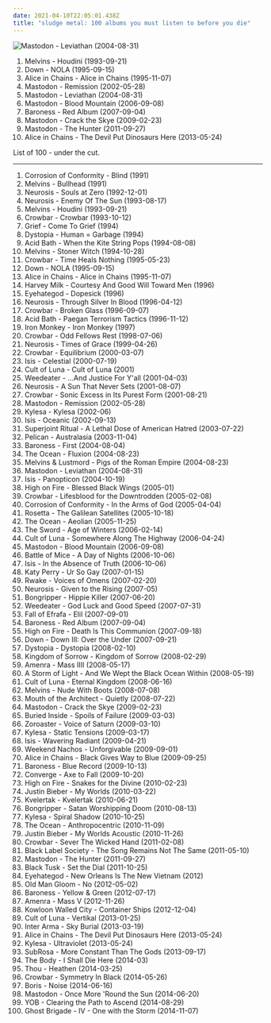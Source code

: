 ```yaml
---
date: 2021-04-10T22:05:01.438Z
title: "sludge metal: 100 albums you must listen to before you die"
---
```

![Mastodon - Leviathan (2004-08-31)](https://img.discogs.com/hy79CWZp3H0-QlcLeAcaKIvy6Z4=/fit-in/600x524/filters:strip_icc():format(jpeg):mode_rgb():quality(90)/discogs-images/R-457807-1593736546-2626.jpeg.jpg "Mastodon - Leviathan (2004-08-31)")
<ol class="albums">
<li data-cover="https://img.discogs.com/PyL0yruRYNuqkpe9YHdsjjod9d8=/fit-in/600x433/filters:strip_icc():format(jpeg):mode_rgb():quality(90)/discogs-images/R-11515346-1517703332-9906.jpeg.jpg" data-tags="grunge" role="button">Melvins - Houdini (1993-09-21)</li>
<li data-cover="http://coverartarchive.org/release/20447c55-29ca-4092-8f27-5f3c4099ffad/7852400971-500.jpg" data-tags="sludge metal, stoner metal" role="button">Down - NOLA (1995-09-15)</li>
<li data-cover="http://coverartarchive.org/release/55ac12a2-1d33-48e7-999c-5cd7556fa205/5554341905-500.jpg" data-tags="grunge" role="button">Alice in Chains - Alice in Chains (1995-11-07)</li>
<li data-cover="http://coverartarchive.org/release/75cf454a-8b47-49f4-8472-6ccd7ab19d6b/25054291801-500.jpg" data-tags="progressive metal" role="button">Mastodon - Remission (2002-05-28)</li>
<li data-cover="https://img.discogs.com/hy79CWZp3H0-QlcLeAcaKIvy6Z4=/fit-in/600x524/filters:strip_icc():format(jpeg):mode_rgb():quality(90)/discogs-images/R-457807-1593736546-2626.jpeg.jpg" data-tags="whalecore, progressive metal" role="button">Mastodon - Leviathan (2004-08-31)</li>
<li data-cover="http://coverartarchive.org/release/8d683762-19ec-4f8f-8714-ab3cabe115fe/7006792441-500.jpg" data-tags="progressive metal" role="button">Mastodon - Blood Mountain (2006-09-08)</li>
<li data-cover="http://coverartarchive.org/release/d5526d95-9288-4f45-ac86-9ff465792ecb/1369815832-500.jpg" data-tags="progressive metal, sludge metal, sludge" role="button">Baroness - Red Album (2007-09-04)</li>
<li data-cover="http://coverartarchive.org/release/23610e26-f231-41fa-a71b-2d97098ddeff/13333863755-500.jpg" data-tags="progressive metal" role="button">Mastodon - Crack the Skye (2009-02-23)</li>
<li data-cover="https://img.discogs.com/4q9bWTidDDNrB3Dh9G38gytyDCI=/fit-in/600x600/filters:strip_icc():format(jpeg):mode_rgb():quality(90)/discogs-images/R-3121045-1316769235.jpeg.jpg" data-tags="progressive metal" role="button">Mastodon - The Hunter (2011-09-27)</li>
<li data-cover="http://coverartarchive.org/release/218fb005-d401-43e7-860a-c2841c2aaac0/4341431910-500.jpg" data-tags="heavy metal, grunge, doom metal, alternative metal, sludge metal" role="button">Alice in Chains - The Devil Put Dinosaurs Here (2013-05-24)</li>
</ol>
List of 100 - under the cut.
<!-- more -->

_________________

<ol class="albums">
<li data-cover="http://coverartarchive.org/release/c3740c56-e6db-3e9f-855e-feedf0538f85/25429949866-500.jpg" data-tags="heavy metal" role="button">
Corrosion of Conformity - Blind (1991)
</li>
<li data-cover="http://coverartarchive.org/release/67d450b3-9f16-43e7-a819-019e6e54e074/12107471021-500.jpg" data-tags="doom metal, grunge, sludge" role="button">
Melvins - Bullhead (1991)
</li>
<li data-cover="http://coverartarchive.org/release/64bb2d1b-e4ab-4808-be16-5466264c2e65/20845677913-500.jpg" data-tags="sludge, sludge metal, post-metal" role="button">
Neurosis - Souls at Zero (1992-12-01)
</li>
<li data-cover="http://coverartarchive.org/release/2d7de606-9c1d-4faf-9d47-7f9c8912d3e4/7852290321-500.jpg" data-tags="post-metal, sludge, doom metal" role="button">
Neurosis - Enemy Of The Sun (1993-08-17)
</li>
<li data-cover="https://img.discogs.com/PyL0yruRYNuqkpe9YHdsjjod9d8=/fit-in/600x433/filters:strip_icc():format(jpeg):mode_rgb():quality(90)/discogs-images/R-11515346-1517703332-9906.jpeg.jpg" data-tags="grunge" role="button">
Melvins - Houdini (1993-09-21)
</li>
<li data-cover="http://coverartarchive.org/release/cbd192a0-9e0b-497a-93f4-a3ae185857b9/18320649422-500.jpg" data-tags="sludge" role="button">
Crowbar - Crowbar (1993-10-12)
</li>
<li data-cover="http://coverartarchive.org/release/81002df9-0d6f-445d-be03-f2db24e7bfc0/4419920000-500.jpg" data-tags="sludge metal" role="button">
Grief - Come To Grief (1994)
</li>
<li data-cover="http://coverartarchive.org/release/0a30465a-eebe-4da1-849f-8db80b963b6c/17989289600-500.jpg" data-tags="crust, sludge metal, punk" role="button">
Dystopia - Human = Garbage (1994)
</li>
<li data-cover="http://coverartarchive.org/release/14e8adef-dc7e-4f7b-9c79-80af627ea817/7846949504-500.jpg" data-tags="sludge, doom metal" role="button">
Acid Bath - When the Kite String Pops (1994-08-08)
</li>
<li data-cover="http://coverartarchive.org/release/450a2f27-bd33-439c-ac3b-1e6861076399/15857977884-500.jpg" data-tags="grunge, stoner rock" role="button">
Melvins - Stoner Witch (1994-10-28)
</li>
<li data-cover="http://coverartarchive.org/release/af588a1e-1077-431b-98b3-3e7291dac6c5/19675747596-500.jpg" data-tags="sludge" role="button">
Crowbar - Time Heals Nothing (1995-05-23)
</li>
<li data-cover="http://coverartarchive.org/release/20447c55-29ca-4092-8f27-5f3c4099ffad/7852400971-500.jpg" data-tags="sludge metal, stoner metal" role="button">
Down - NOLA (1995-09-15)
</li>
<li data-cover="http://coverartarchive.org/release/55ac12a2-1d33-48e7-999c-5cd7556fa205/5554341905-500.jpg" data-tags="grunge" role="button">
Alice in Chains - Alice in Chains (1995-11-07)
</li>
<li data-cover="https://img.discogs.com/CbRu4OlLfO4zsZQx8b-g1x2O_jg=/fit-in/300x265/filters:strip_icc():format(jpeg):mode_rgb():quality(90)/discogs-images/R-816167-1163471329.jpeg.jpg" data-tags="emo, noise rock, doom metal, doom, sludge metal, get the fuck away from me now" role="button">
Harvey Milk - Courtesy And Good Will Toward Men (1996)
</li>
<li data-cover="http://coverartarchive.org/release/72e57b50-67a3-4689-ac55-342e4341f697/19427677722-500.jpg" data-tags="sludge, sludge metal" role="button">
Eyehategod - Dopesick (1996)
</li>
<li data-cover="http://coverartarchive.org/release/867a9c66-d738-3857-b967-62b9367970fc/7697193187-500.jpg" data-tags="post-metal, sludge, sludge metal" role="button">
Neurosis - Through Silver In Blood (1996-04-12)
</li>
<li data-cover="http://coverartarchive.org/release/9d98fae8-d344-4a5f-92e0-c025864a0c83/19675809935-500.jpg" data-tags="sludge, sludge metal" role="button">
Crowbar - Broken Glass (1996-09-07)
</li>
<li data-cover="http://coverartarchive.org/release/4512ec2a-f833-4be5-85d3-b2007639bcef/5651025580-500.jpg" data-tags="sludge" role="button">
Acid Bath - Paegan Terrorism Tactics (1996-11-12)
</li>
<li data-cover="http://coverartarchive.org/release/a0c61daa-9d43-4c54-a65e-825a49613238/7740798604-500.jpg" data-tags="sludge, sludge metal, doom metal" role="button">
Iron Monkey - Iron Monkey (1997)
</li>
<li data-cover="http://coverartarchive.org/release/9ea95ca2-ca78-4daf-b064-a3a230569977/19400274429-500.jpg" data-tags="sludge metal" role="button">
Crowbar - Odd Fellows Rest (1998-07-06)
</li>
<li data-cover="http://coverartarchive.org/release/d56380fe-d00e-42c3-841a-654254ef264a/7697244807-500.jpg" data-tags="post-metal, sludge" role="button">
Neurosis - Times of Grace (1999-04-26)
</li>
<li data-cover="https://img.discogs.com/dhtj61MCGCXE_Z45QXJnZ2-oHRI=/fit-in/590x590/filters:strip_icc():format(jpeg):mode_rgb():quality(90)/discogs-images/R-6881313-1428657752-2093.jpeg.jpg" data-tags="sludge, sludge metal" role="button">
Crowbar - Equilibrium (2000-03-07)
</li>
<li data-cover="https://img.discogs.com/E3zacTqfQNSLzHq_ESkjuevv5wc=/fit-in/400x400/filters:strip_icc():format(jpeg):mode_rgb():quality(90)/discogs-images/R-816626-1244854064.jpeg.jpg" data-tags="sludge, post-metal" role="button">
Isis - Celestial (2000-07-19)
</li>
<li data-cover="http://coverartarchive.org/release/17432213-49df-4389-a05a-e2f91178792f/3927758235-500.jpg" data-tags="sludge" role="button">
Cult of Luna - Cult of Luna (2001)
</li>
<li data-cover="http://coverartarchive.org/release/1e52cdda-60a9-43a0-9cb7-bdc9b00af901/19910121194-500.jpg" data-tags="sludge" role="button">
Weedeater - ...And Justice For Y'all (2001-04-03)
</li>
<li data-cover="http://coverartarchive.org/release/ca11e9a4-cc91-46e4-99c1-68790f99edec/3104797376-500.jpg" data-tags="post-metal" role="button">
Neurosis - A Sun That Never Sets (2001-08-07)
</li>
<li data-cover="http://coverartarchive.org/release/322c4126-ae27-4e4d-abe9-98b53df50621/19374614389-500.jpg" data-tags="sludge, sludge metal" role="button">
Crowbar - Sonic Excess in Its Purest Form (2001-08-21)
</li>
<li data-cover="http://coverartarchive.org/release/75cf454a-8b47-49f4-8472-6ccd7ab19d6b/25054291801-500.jpg" data-tags="progressive metal" role="button">
Mastodon - Remission (2002-05-28)
</li>
<li data-cover="http://coverartarchive.org/release/458a88e3-a2d8-49e3-94fa-e25f3b6ca5cf/19939671912-500.jpg" data-tags="sludge metal, sludge" role="button">
Kylesa - Kylesa (2002-06)
</li>
<li data-cover="http://coverartarchive.org/release/e41d013a-b455-4359-84c5-c14b6112bba8/28540264236-500.jpg" data-tags="post-metal, sludge" role="button">
Isis - Oceanic (2002-09-13)
</li>
<li data-cover="http://coverartarchive.org/release/7cba2469-abb2-4e4c-bbad-1f9d7f47cabf/15577300296-500.jpg" data-tags="hardcore, metal, thrash metal, sludge metal" role="button">
Superjoint Ritual - A Lethal Dose of American Hatred (2003-07-22)
</li>
<li data-cover="http://coverartarchive.org/release/71794ed3-3763-482b-b24e-7a6adf751aa9/22635557412-500.jpg" data-tags="post-rock, post-metal, sludge" role="button">
Pelican - Australasia (2003-11-04)
</li>
<li data-cover="http://coverartarchive.org/release/fbf10588-76f4-4948-b94c-f2db2f600da3/15332328536-500.jpg" data-tags="progressive metal, progressive rock, sludge metal" role="button">
Baroness - First (2004-08-04)
</li>
<li data-cover="http://coverartarchive.org/release/f0baba81-224e-4493-9e1d-6208669a1de0/9615154980-500.jpg" data-tags="progressive metal, post-metal" role="button">
The Ocean - Fluxion (2004-08-23)
</li>
<li data-cover="http://coverartarchive.org/release/e49980be-ea93-4d03-ab54-e64e3443a2ba/1049941326-500.jpg" data-tags="experimental rock, dark ambient, sludge metal" role="button">
Melvins & Lustmord - Pigs of the Roman Empire (2004-08-23)
</li>
<li data-cover="https://img.discogs.com/hy79CWZp3H0-QlcLeAcaKIvy6Z4=/fit-in/600x524/filters:strip_icc():format(jpeg):mode_rgb():quality(90)/discogs-images/R-457807-1593736546-2626.jpeg.jpg" data-tags="whalecore, progressive metal" role="button">
Mastodon - Leviathan (2004-08-31)
</li>
<li data-cover="http://coverartarchive.org/release/90088a59-b98d-4960-9abf-71a65ef16e71/14236443791-500.jpg" data-tags="post-metal" role="button">
Isis - Panopticon (2004-10-19)
</li>
<li data-cover="https://img.discogs.com/L5EUmV74le0j_T3jhKLmWxzPSqM=/fit-in/600x602/filters:strip_icc():format(jpeg):mode_rgb():quality(90)/discogs-images/R-590040-1580482587-7535.jpeg.jpg" data-tags="metal, stoner metal" role="button">
High on Fire - Blessed Black Wings (2005-01)
</li>
<li data-cover="http://coverartarchive.org/release/111b9760-852f-4a55-9c1a-981d38f6bf70/28704207369-500.jpg" data-tags="sludge, sludge metal" role="button">
Crowbar - Lifesblood for the Downtrodden (2005-02-08)
</li>
<li data-cover="http://coverartarchive.org/release/52edab85-3956-4253-bd98-d42ace34e82c/1501069082-500.jpg" data-tags="stoner rock, heavy metal, metal" role="button">
Corrosion of Conformity - In the Arms of God (2005-04-04)
</li>
<li data-cover="https://img.discogs.com/TY--EiotMwrgw-L9b_HXkHvSPh8=/fit-in/600x600/filters:strip_icc():format(jpeg):mode_rgb():quality(90)/discogs-images/R-3762871-1343401853-1173.jpeg.jpg" data-tags="post-metal, sludge" role="button">
Rosetta - The Galilean Satellites (2005-10-18)
</li>
<li data-cover="http://coverartarchive.org/release/14c4ccd6-18df-4739-9ac1-d6ad00969d68/27820983490-500.jpg" data-tags="sludge, metal, progressive metal" role="button">
The Ocean - Aeolian (2005-11-25)
</li>
<li data-cover="http://coverartarchive.org/release/1d105b15-896b-40f4-861d-27e63dfcf960/16250901067-500.jpg" data-tags="stoner metal, stoner rock" role="button">
The Sword - Age of Winters (2006-02-14)
</li>
<li data-cover="http://coverartarchive.org/release/1fde8540-59cf-4c8d-8429-eb076d03fb05/21557052063-500.jpg" data-tags="post-metal, sludge" role="button">
Cult of Luna - Somewhere Along The Highway (2006-04-24)
</li>
<li data-cover="http://coverartarchive.org/release/8d683762-19ec-4f8f-8714-ab3cabe115fe/7006792441-500.jpg" data-tags="progressive metal" role="button">
Mastodon - Blood Mountain (2006-09-08)
</li>
<li data-cover="http://coverartarchive.org/release/0d792891-5e0f-4b83-bd4d-79902d314833/1624157817-500.jpg" data-tags="post-rock" role="button">
Battle of Mice - A Day of Nights (2006-10-06)
</li>
<li data-cover="http://coverartarchive.org/release/0ba88c6e-cc27-4d6b-bf98-638464ec069e/9123370524-500.jpg" data-tags="sludge, post-metal, post-rock" role="button">
Isis - In the Absence of Truth (2006-10-06)
</li>
<li data-cover="https://img.discogs.com/VPZYWF2ksSiHJqfZgVaantZcQWw=/fit-in/600x570/filters:strip_icc():format(jpeg):mode_rgb():quality(90)/discogs-images/R-5182187-1386762667-5591.jpeg.jpg" data-tags="female vocalists" role="button">
Katy Perry - Ur So Gay (2007-01-15)
</li>
<li data-cover="http://coverartarchive.org/release/248fe464-fbd4-4710-90ef-5d3fefa4b9c8/27407104772-500.jpg" data-tags="doom metal, sludge, sludge metal" role="button">
Rwake - Voices of Omens (2007-02-20)
</li>
<li data-cover="http://coverartarchive.org/release/bc9f370a-1774-4751-b9c4-ef9d05939770/24057716895-500.jpg" data-tags="sludge, doom metal, post-metal" role="button">
Neurosis - Given to the Rising (2007-05)
</li>
<li data-cover="http://coverartarchive.org/release/6f8b8b1d-4f89-4d92-9688-0f2b5177ef15/26171540721-500.jpg" data-tags="sludge" role="button">
Bongripper - Hippie Killer (2007-06-20)
</li>
<li data-cover="http://coverartarchive.org/release/8051bb91-61b6-48b3-8a82-fb8762951829/19909510907-500.jpg" data-tags="stoner metal" role="button">
Weedeater - God Luck and Good Speed (2007-07-31)
</li>
<li data-cover="https://img.discogs.com/GDh-Ng1HQYVhre6TKLq_XkU4qUM=/fit-in/600x595/filters:strip_icc():format(jpeg):mode_rgb():quality(90)/discogs-images/R-1101458-1597620920-6186.jpeg.jpg" data-tags="post-metal, crust, sludge" role="button">
Fall of Efrafa - Elil (2007-09-01)
</li>
<li data-cover="http://coverartarchive.org/release/d5526d95-9288-4f45-ac86-9ff465792ecb/1369815832-500.jpg" data-tags="progressive metal, sludge metal, sludge" role="button">
Baroness - Red Album (2007-09-04)
</li>
<li data-cover="http://coverartarchive.org/release/8fffbe1c-8210-4042-ae95-9c3251bef3c2/20361901512-500.jpg" data-tags="stoner metal" role="button">
High on Fire - Death Is This Communion (2007-09-18)
</li>
<li data-cover="https://img.discogs.com/2UVkLVWswcgqUwuGznZ6WMj7Ns4=/fit-in/500x500/filters:strip_icc():format(jpeg):mode_rgb():quality(90)/discogs-images/R-13063263-1579564277-7699.jpeg.jpg" data-tags="sludge metal, groove metal" role="button">
Down - Down III: Over the Under (2007-09-21)
</li>
<li data-cover="http://coverartarchive.org/release/f16f9e6f-e347-4a76-bc3f-15dc553d6ce8/17989326219-500.jpg" data-tags="sludge metal" role="button">
Dystopia - Dystopia (2008-02-10)
</li>
<li data-cover="https://img.discogs.com/-o7eSRB_col5tPuplGajkYAzoOc=/fit-in/300x300/filters:strip_icc():format(jpeg):mode_rgb():quality(90)/discogs-images/R-1721873-1271453714.jpeg.jpg" data-tags="sludge metal, metalcore, metal, hardcore" role="button">
Kingdom of Sorrow - Kingdom of Sorrow (2008-02-29)
</li>
<li data-cover="http://coverartarchive.org/release/7aee5913-07fe-42dd-bd31-e9170fe6b631/20484635852-500.jpg" data-tags="post-metal, sludge, post-hardcore" role="button">
Amenra - Mass IIII (2008-05-17)
</li>
<li data-cover="https://img.discogs.com/m3BJ7oHiD5cjLuZ_bdXPk56bJig=/fit-in/164x164/filters:strip_icc():format(jpeg):mode_rgb():quality(90)/discogs-images/R-1395980-1216066902.jpeg.jpg" data-tags="sludge metal, doom metal" role="button">
A Storm of Light - And We Wept the Black Ocean Within (2008-05-19)
</li>
<li data-cover="http://coverartarchive.org/release/7db4428f-f950-496a-a2c8-5773f0b42529/2311245727-500.jpg" data-tags="sludge, post-metal" role="button">
Cult of Luna - Eternal Kingdom (2008-06-16)
</li>
<li data-cover="http://coverartarchive.org/release/5b3593a4-953b-4d47-bd46-a366b8e2420e/8986894376-500.jpg" data-tags="grunge, stoner rock, sludge metal" role="button">
Melvins - Nude With Boots (2008-07-08)
</li>
<li data-cover="http://coverartarchive.org/release/c2acdb03-954b-4afc-afd1-ebb9c873a5a8/9303163464-500.jpg" data-tags="sludge" role="button">
Mouth of the Architect - Quietly (2008-07-22)
</li>
<li data-cover="http://coverartarchive.org/release/23610e26-f231-41fa-a71b-2d97098ddeff/13333863755-500.jpg" data-tags="progressive metal" role="button">
Mastodon - Crack the Skye (2009-02-23)
</li>
<li data-cover="https://img.discogs.com/GiT-DzVcc0ckVTmIMmIqwHy9toI=/fit-in/600x601/filters:strip_icc():format(jpeg):mode_rgb():quality(90)/discogs-images/R-1675413-1500133971-3022.jpeg.jpg" data-tags="sludge metal" role="button">
Buried Inside - Spoils of Failure (2009-03-03)
</li>
<li data-cover="http://coverartarchive.org/release/0497aa67-d982-4355-8af6-f2f8c95c15f4/4857645763-500.jpg" data-tags="sludge metal" role="button">
Zoroaster - Voice of Saturn (2009-03-10)
</li>
<li data-cover="https://img.discogs.com/zPztsibNMG0_1WI-qrSwMurPO1c=/fit-in/600x615/filters:strip_icc():format(jpeg):mode_rgb():quality(90)/discogs-images/R-1856423-1589318076-9272.jpeg.jpg" data-tags="sludge metal" role="button">
Kylesa - Static Tensions (2009-03-17)
</li>
<li data-cover="http://coverartarchive.org/release/e411ba3e-7a70-4336-9522-1d6c8cf0f044/3112274726-500.jpg" data-tags="post-metal, progressive metal, sludge" role="button">
Isis - Wavering Radiant (2009-04-21)
</li>
<li data-cover="https://img.discogs.com/-bZ_jf68iOgrkZbgwq-qm0o-NfA=/fit-in/300x300/filters:strip_icc():format(jpeg):mode_rgb():quality(90)/discogs-images/R-2074762-1262541589.jpeg.jpg" data-tags="sludge metal, powerviolence, relapse records" role="button">
Weekend Nachos - Unforgivable (2009-09-01)
</li>
<li data-cover="http://coverartarchive.org/release/a44f79f9-bfcf-4818-8fa5-702432de0ad1/9837113466-500.jpg" data-tags="grunge, hard rock" role="button">
Alice in Chains - Black Gives Way to Blue (2009-09-25)
</li>
<li data-cover="http://coverartarchive.org/release/dec9614d-1255-4fae-b2b7-09d6267d6d5d/9561730108-500.jpg" data-tags="progressive metal" role="button">
Baroness - Blue Record (2009-10-13)
</li>
<li data-cover="http://coverartarchive.org/release/84f8ae0e-8d40-409a-adc4-45147c427a3d/26277466151-500.jpg" data-tags="metalcore, mathcore" role="button">
Converge - Axe to Fall (2009-10-20)
</li>
<li data-cover="http://coverartarchive.org/release/ab6ed3dc-9e9c-49f6-b07f-5779e2b8833d/8770829070-500.jpg" data-tags="stoner metal" role="button">
High on Fire - Snakes for the Divine (2010-02-23)
</li>
<li data-cover="http://coverartarchive.org/release/6bfba6d5-71fc-454b-b3a0-63632a1459fa/20855090957-500.jpg" data-tags="totec radio, justin bieber, goregrind, justin bieber my worlds" role="button">
Justin Bieber - My Worlds (2010-03-22)
</li>
<li data-cover="http://coverartarchive.org/release/595b9588-f969-401b-b7ff-0d454e051616/3646610364-500.jpg" data-tags="black metal, black n roll" role="button">
Kvelertak - Kvelertak (2010-06-21)
</li>
<li data-cover="https://img.discogs.com/4eXy0sIWpoRa_oCXpu44OiNqI74=/fit-in/600x600/filters:strip_icc():format(jpeg):mode_rgb():quality(90)/discogs-images/R-2414844-1562770547-1307.jpeg.jpg" data-tags="sludge, doom metal, doom" role="button">
Bongripper - Satan Worshipping Doom (2010-08-13)
</li>
<li data-cover="http://coverartarchive.org/release/05188f1d-652b-49d0-afb8-7b1d356c6b77/6036245193-500.jpg" data-tags="stoner metal, sludge, sludge metal" role="button">
Kylesa - Spiral Shadow (2010-10-25)
</li>
<li data-cover="http://coverartarchive.org/release/3c6bf386-774f-4680-93bf-286b6bf996c4/12182847250-500.jpg" data-tags="post-metal, progressive metal, experimental, sludge" role="button">
The Ocean - Anthropocentric (2010-11-09)
</li>
<li data-cover="http://coverartarchive.org/release/d9206472-5d0c-4617-a1d3-75466a346934/15444150049-500.jpg" data-tags="totec radio, justin bieber" role="button">
Justin Bieber - My Worlds Acoustic (2010-11-26)
</li>
<li data-cover="http://coverartarchive.org/release/d5fb82fe-17ee-44fb-ba14-6edd516b94e3/1505255440-500.jpg" data-tags="sludge" role="button">
Crowbar - Sever The Wicked Hand (2011-02-08)
</li>
<li data-cover="http://coverartarchive.org/release/7e331663-97ff-48bb-a849-a9bf374fc4e8/15324908900-500.jpg" data-tags="sludge metal, southern metal, brass balls, albums owned on cd, mis albumes favoritos" role="button">
Black Label Society - The Song Remains Not The Same (2011-05-10)
</li>
<li data-cover="https://img.discogs.com/4q9bWTidDDNrB3Dh9G38gytyDCI=/fit-in/600x600/filters:strip_icc():format(jpeg):mode_rgb():quality(90)/discogs-images/R-3121045-1316769235.jpeg.jpg" data-tags="progressive metal" role="button">
Mastodon - The Hunter (2011-09-27)
</li>
<li data-cover="http://coverartarchive.org/release/81252c88-3bc5-4e53-8f0e-0ca3e469d5c7/3646455939-500.jpg" data-tags="sludge metal, stoner metal" role="button">
Black Tusk - Set the Dial (2011-10-25)
</li>
<li data-cover="http://coverartarchive.org/release/48b186cf-e9e8-4ff1-abee-d1a58a2691f2/19911760036-500.jpg" data-tags="sludge metal" role="button">
Eyehategod - New Orleans Is The New Vietnam (2012)
</li>
<li data-cover="http://coverartarchive.org/release/40cd83ab-165b-4fc2-85aa-5f1c0a2a06a5/26273231398-500.jpg" data-tags="sludge, sludge metal, atmospheric sludge metal" role="button">
Old Man Gloom - No (2012-05-02)
</li>
<li data-cover="http://coverartarchive.org/release/2f14078e-cc9a-44c4-ac66-78dc4d182235/25038495680-500.jpg" data-tags="progressive metal" role="button">
Baroness - Yellow & Green (2012-07-17)
</li>
<li data-cover="http://coverartarchive.org/release/fed6d8cd-70c3-45c4-94c5-eb983f59b985/3564355677-500.jpg" data-tags="sludge metal, post-metal" role="button">
Amenra - Mass V (2012-11-26)
</li>
<li data-cover="http://coverartarchive.org/release/a71d4711-a170-433e-8d0c-481a8ef8db96/11689794293-500.jpg" data-tags="sludge metal" role="button">
Kowloon Walled City - Container Ships (2012-12-04)
</li>
<li data-cover="http://coverartarchive.org/release/ca88ef67-66c1-4c4c-ac3e-66d178d575d6/3169895120-500.jpg" data-tags="post-metal" role="button">
Cult of Luna - Vertikal (2013-01-25)
</li>
<li data-cover="http://coverartarchive.org/release/4d33b338-de33-47ac-9445-cf84debf1816/3617872571-500.jpg" data-tags="sludge metal" role="button">
Inter Arma - Sky Burial (2013-03-19)
</li>
<li data-cover="http://coverartarchive.org/release/218fb005-d401-43e7-860a-c2841c2aaac0/4341431910-500.jpg" data-tags="heavy metal, grunge, doom metal, alternative metal, sludge metal" role="button">
Alice in Chains - The Devil Put Dinosaurs Here (2013-05-24)
</li>
<li data-cover="http://coverartarchive.org/release/a725abf0-fcf8-4018-a694-e7ab87208d32/6036390526-500.jpg" data-tags="sludge metal" role="button">
Kylesa - Ultraviolet (2013-05-24)
</li>
<li data-cover="http://coverartarchive.org/release/7900d2b9-0d98-4a66-92c1-c47d90750031/6631616700-500.jpg" data-tags="doom metal, sludge metal" role="button">
SubRosa - More Constant Than The Gods (2013-09-17)
</li>
<li data-cover="http://coverartarchive.org/release/e7d23c24-e217-440e-b527-1751a5255478/13466791800-500.jpg" data-tags="metal, doom metal, drone, dark ambient, sludge metal, drone metal, soundtrack to the apocalypse, bone-crushing, 2014: favourite albums, lament for a dying world" role="button">
The Body - I Shall Die Here (2014-03)
</li>
<li data-cover="http://coverartarchive.org/release/1499ebc5-37da-4fcd-a97b-ad925b326fea/27952413825-500.jpg" data-tags="2014: albums" role="button">
Thou - Heathen (2014-03-25)
</li>
<li data-cover="http://coverartarchive.org/release/e4244201-9b62-4f31-8480-b69276f3df86/7344126015-500.jpg" data-tags="sludge metal" role="button">
Crowbar - Symmetry In Black (2014-05-26)
</li>
<li data-cover="http://coverartarchive.org/release/94a5b3b9-5e56-4f04-86fd-877c99cd720d/8102222224-500.jpg" data-tags="experimental, noise rock, shoegaze" role="button">
Boris - Noise (2014-06-16)
</li>
<li data-cover="http://coverartarchive.org/release/02296e21-5894-43d0-9e33-b31570165b3d/7305419871-500.jpg" data-tags="progressive metal" role="button">
Mastodon - Once More 'Round the Sun (2014-06-20)
</li>
<li data-cover="http://coverartarchive.org/release/b6abb840-e434-44f9-8050-5f1be40cc77e/9113432674-500.jpg" data-tags="doom metal" role="button">
YOB - Clearing the Path to Ascend (2014-08-29)
</li>
<li data-cover="https://img.discogs.com/Tx-5eibKiqGeawHTBXjBuWWLESU=/fit-in/582x530/filters:strip_icc():format(jpeg):mode_rgb():quality(90)/discogs-images/R-6274923-1415361958-8103.jpeg.jpg" data-tags="progressive metal, melodic death metal" role="button">
Ghost Brigade - IV - One with the Storm (2014-11-07)
</li>
</ol>